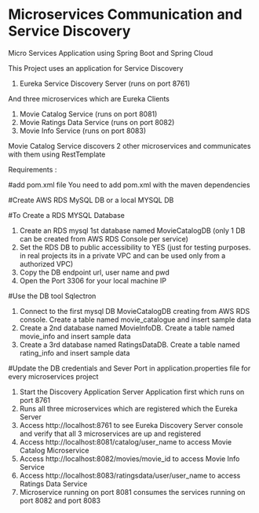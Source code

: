 # Microservices Communication and Service Discovery
Micro Services Application using Spring Boot and Spring Cloud

This Project uses an application for Service Discovery

1. Eureka Service Discovery Server (runs on port 8761)

And three microservices which are Eureka Clients

1. Movie Catalog Service (runs on port 8081)
2. Movie Ratings Data Service (runs on port 8082)
3. Movie Info Service (runs on port 8083)

Movie Catalog Service discovers 2 other microservices and communicates with them using RestTemplate

Requirements :

#add pom.xml file You need to add pom.xml with the maven dependencies

#Create AWS RDS MySQL DB or a local MYSQL DB

#To Create a RDS MYSQL Database
1. Create an RDS mysql 1st database named MovieCatalogDB (only 1 DB can be created from AWS RDS Console per service)
2. Set the RDS DB to public accessibility to YES (just for testing purposes. in real projects its in a private VPC and can be used only from a authorized VPC)
3. Copy the DB endpoint url, user name and pwd
4. Open the Port 3306 for your local machine IP

#Use the DB tool Sqlectron
1. Connect to the first mysql DB MovieCatalogDB creating from AWS RDS console. Create a table named movie_catalogue and insert sample data
2. Create a 2nd database named MovieInfoDB. Create a table named movie_info and insert sample data
3. Create a 3rd database named RatingsDataDB. Create a table named rating_info and insert sample data

#Update the DB credentials and Sever Port in application.properties file for every microservices project

1. Start the Discovery Application Server Application first which runs on port 8761
2. Runs all three microservices which are registered which the Eureka Server
3. Access http://localhost:8761 to see Eureka Discovery Server console and verify that all 3 microservices are up and registered
4. Access http://localhost:8081/catalog/user_name to access Movie Catalog Microservice
5. Access http://localhost:8082/movies/movie_id to access Movie Info Service
6. Access http://localhost:8083/ratingsdata/user/user_name to access Ratings Data Service
7. Microservice running on port 8081 consumes the services running on port 8082 and port 8083 
